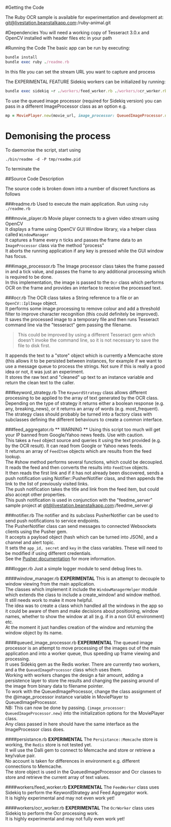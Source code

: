 #Getting the Code

The Ruby OCR sample is available for experimentation and development at:
git@livestation.beanstalkapp.com:/ruby-animal.git

#Dependencies
You will need a working copy of Tesseract 3.0.x and OpenCV installed with header files etc in your path
 
#Running the Code
The basic app can be run by executing:
```ruby
bundle install
bundle exec ruby ./readme.rb
```

In this file you can set the stream URL you want to capture and process

The EXPERIMENTAL FEATURE Sidekiq workers can be initialized by running:
```ruby
bundle exec sidekiq -r ./workers/feed_worker.rb ./workers/ocr_worker.rb
```
To use the queued image processor (required for Sidekiq version) you can pass in a different ImageProcessor class as an option e.g.
```ruby
mp = MoviePlayer.new(movie_url, image_processor: QueuedImageProcessor.new)
```

# Demonising the process
To daemonise the script, start using 

```
./bin/readme -d -P tmp/readme.pid
```

To terminate the 

##Source Code Description

The source code is broken down into a number of discreet functions as follows

###readme.rb
Used to execute the main application. Run using `ruby ./readme.rb`

###movie_player.rb
Movie player connects to a given video stream using OpenCV  
It displays a frame using OpenCV GUI Window library, via a helper class called `WindowManager`  
It captures a frame every n ticks and passes the frame data to an `ImageProcessor` class via the method "process"  
It aborts the running application if any key is pressed while the GUI window has focus.
  
###image_processor.rb
The Image processor class takes the frame passed in and a tick value, and passes the frame to any additional processing which is required to be done.  
In this implementation, the image is passed to the `Ocr` class which performs OCR on the frame and provides an interface to receive the processed text.

###ocr.rb
The OCR class takes a String reference to a file or an `OpenCV::IplImage` object.  
It performs some image processing to remove colour and add a threshold filter to improve character recognition (this could definitely be improved).  
It saves the processed image to a temporary file and then runs Tesseract command line via the "tesseract" gem passing the filename.  
> This could be improved by using a different Tesseract gem which doesn't invoke the command line, so it is not necessary to save the file to disk first.  

It appends the text to a "store" object which is currently a Memcache store (this allows it to be persisted between instances, for example if we want to use a message queue to process the strings. Not sure if this is really a good idea or not, it was just an experiment.  
It stores the raw text and "cleaned" up  text to an instance variable and return the clean text to the caller.

###keyword_strategy.rb
The `KeywordStrategy` class allows different processing to be applied to the array of text generated by the OCR class.  
Depending on the type of strategy it returns either a boolean response (e.g. any, breaking_news), or it returns an array of words (e.g. most_frequent).  
The strategy class should probably be turned into a factory class with subclasses defining the different behaviours to create a common interface.

###feed_aggregator.rb
** WARNING ** Using this script too much will get your IP banned from Google/Yahoo news feeds. Use with caution.  
This takes a `Feed` object source and queries it using the text provided (e.g. by the OCR result). It can read from Google or Yahoo news feeds.  
It returns an array of `FeedItem` objects which are results from the feed lookup.  
The #show method performs several functions, which could be decoupled.
It reads the feed and then converts the results into `FeedItem` objects.  
It then reads the first link and if it has not already been discovered, sends a push notification using Notifier::PusherNotifier class, and then appends the link to the list of previously visited links.  
The push notification takes the title and link from the feed item, but could also accept other properties.  
This push notification is used in conjunction with the "feedme_server" sample project at git@livestation.beanstalkapp.com:/feedme_server.gi

###notifier.rb
The notifier and its subclass PusherNotifier can be used to send push notifications to service endpoints.  
The PusherNotifier class can send messages to connected Websockets clients using the Pusher gem.  
It accepts a payload object (hash which can be turned into JSON), and a channel and alert topic.  
It sets the `app_id, secret` and `key` in the class variables. These will need to be modified if using different credentials.  
See the [Pusher documentation](http://www.pusher.com/docs) for more information.  

###logger.rb
Just a simple logger module to send debug lines to.

####window_manager.rb **EXPERIMENTAL**
This is an attempt to decouple to window viewing from the main application.  
The classes which implement it include the `WindowManagerHelper` module which extends the class to include a create_window! and window method.  
It still needs work to make it more helpful.  
The idea was to create a class which handled all the windows in the app so it could be aware of them and make decisions about positioning, window names, whether to show the window at all (e.g. if in a non GUI environment) etc.  
At the moment it just handles creation of the window and returning the window object by its name.  

####queued_image_processor.rb **EXPERIMENTAL**
The queued image processor is an attempt to move processing of the images out of the main application and into a worker queue, thus speeding up frame viewing and processing.  
It uses Sidekiq gem as the Redis worker. There are currently two workers, and a the `QueuedImageProcessor` class which uses them.  
Working with workers changes the design a fair amount, adding a persistence layer to store the results and changing the passing around of the image from binary data to filename pointer.  
To work with the QueuedImageProcessor, change the class assignment of the @image_processor instance variable in MoviePlayer to QueuedImageProcessor.  
NB: This can now be done by passing.  `{image_processor: QueuedImageProcessor.new}` into the initialization options for the MoviePlayer class.  
Any class passed in here should have the same interface as the ImageProcessor class does.

####persistance.rb **EXPERIMENTAL**
The `Persistance::Memcache` store is working, the `Redis` store is not tested yet.  
It will use the Dalli gem to connect to Memcache and store or retrieve a key/value pair.  
No account is taken for differences in environment e.g. different connections to Memcache.  
The store object is used in the QueuedImageProcessor and Ocr classes to store and retrieve the current array of text values.  

####workers/feed_worker.rb **EXPERIMENTAL**
The `FeedWorker` class uses Sidekiq to perform the KeywordStrategy and Feed Aggregator work.  
It is highly experimental and may not even work yet!

####workers/ocr_worker.rb **EXPERIMENTAL**
The `OcrWorker` class uses Sidekiq to perform the Ocr processing work.  
It is highly experimental and may not fully even work yet!